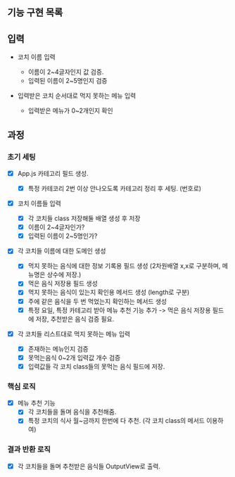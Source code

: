 ## 기능 구현 목록

## 입력

- 코치 이름 입력

  - 이름이 2~4글자인지 값 검증.
  - 입력된 이름이 2~5명인지 검증

- 입력받은 코치 순서대로 먹지 못하는 메뉴 입력
  - 입력받은 메뉴가 0~2개인지 확인

## 과정

### 초기 세팅

- [x] App.js 카테고리 필드 생성.

  - [x] 특정 카테코리 2번 이상 안나오도록 카테고리 정리 후 세팅. (번호로)

- [x] 코치 이름들 입력

  - [x] 각 코치들 class 저장해둘 배열 생성 후 저장
  - [x] 이름이 2~4글자인가?
  - [x] 입력된 이름이 2~5명인가?

- [x] 각 코치들 이름에 대한 도메인 생성

  - [x] 먹지 못하는 음식에 대한 정보 기록용 필드 생성 (2차원배열 x,x로 구분하며, 메뉴명은 상수에 저장.)
  - [x] 먹은 음식 저장용 필드 생성
  - [x] 먹지 못하는 음식이 있는지 확인용 메서드 생성 (length로 구분)
  - [x] 주에 같은 음식을 두 번 먹었는지 확인하는 메서드 생성
  - [x] 특정 요일, 특정 카테고리 받아 메뉴 추천 기능 추가 -> 먹은 음식 저장용 필드에 저장, 추천받은 음식 검증 필요.

- [x] 각 코치들 리스트대로 먹지 못하는 메뉴 입력
  - [x] 존재하는 메뉴인지 검증
  - [x] 못먹는음식 0~2개 입력값 개수 검증
  - [x] 입력값들 각 코치 class들의 못먹는 음식 필드에 저장.

### 핵심 로직

- [x] 메뉴 추천 기능
  - [x] 각 코치들을 돌며 음식을 추천해줌.
  - [x] 특정 코치의 식사 월~금까지 한번에 다 추천. (각 코치 class의 메서드 이용하여)

### 결과 반환 로직

- [x] 각 코치들을 돌며 추천받은 음식들 OutputView로 출력.
